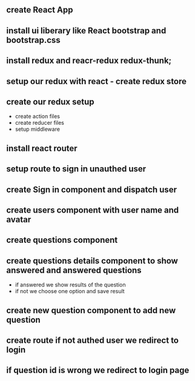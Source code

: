 ## create React App 
## install ui liberary like React bootstrap and bootstrap.css
## install redux and reacr-redux redux-thunk;

## setup our redux with react - create redux store

## create our redux setup 
- create action files
- create reducer files
- setup middleware 


## install react router 

## setup route to sign in unauthed user 

## create Sign in component and dispatch user 

## create users component with user name and avatar 

## create questions component 

## create questions details component to show answered and answered questions

- if answered we show results of the question 
- if not we choose one option and save result 

## create new question component to add new question 


## create route if not authed user we redirect to login 


## if question id is wrong we redirect to login page 



